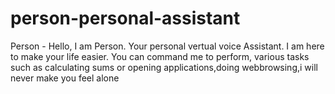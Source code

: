 # person-personal-assistant
Person - Hello, I am Person. Your personal vertual voice Assistant. I am here to make your life easier. You can command me to perform, various tasks such as calculating sums or opening applications,doing webbrowsing,i will never make you feel alone
